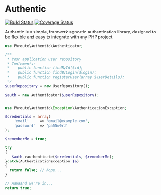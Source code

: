 Authentic
=========

[![Build Status](https://travis-ci.org/mrjgreen/authentic.svg?branch=master)](https://travis-ci.org/mrjgreen/authentic)
[![Coverage Status](https://img.shields.io/coveralls/mrjgreen/authentic.svg)](https://coveralls.io/r/mrjgreen/authentic)

Authentic is a simple, framwork agnostic authentication library, designed to be flexible and easy to integrate with any PHP project.

~~~PHP
use Phroute\Authentic\Authenticator;

/**
 * Your application user repository
 * Implements:
 *    public function findById($id);
 *    public function findByLogin($login);
 *    public function registerUser(array $userDetails);
 */
$userRepository = new UserRepository();

$auth = new Authenticator($userRepository);
~~~

~~~PHP

use Phroute\Authentic\Exception\AuthenticationException;

$credentials = array(
    'email'     => 'email@example.com',
    'password'  => 'pa55w0rd'
);

$rememberMe = true;

try
{
   $auth->authenticate($credentials, $rememberMe);
}catch(AuthenticationException $e)
{
  return false; // Nope...
}

// Aaaaand we're in...
return true;
~~~
